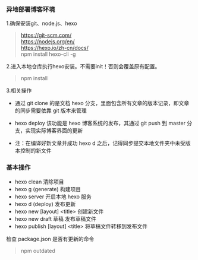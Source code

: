 ### 异地部署博客环境

1.确保安装git、node.js、hexo
>https://git-scm.com/    
https://nodejs.org/en/    
https://hexo.io/zh-cn/docs/    
npm install hexo-cli -g   

2.进入本地仓库执行hexo安装。不需要init！否则会覆盖原有配置。   
>npm install    

3.相关操作

- 通过 git clone 的是文档 hexo 分支，里面包含所有文章的版本记录，即文章的同步需要依靠 git 版本来管理

- hexo deploy 该功能是 hexo 博客系统的发布，其通过 git push 到 master 分支，实现实际博客界面的更新

- 注：在编译好新文章并成功 hexo d 之后，记得同步提交本地文件夹中未受版本控制的新文件

### 基本操作


- hexo clean 清除项目
- hexo g (generate) 构建项目
- hexo server 开启本地 hexo 服务
- hexo d (deploy) 发布更新
- hexo new \[layout\] \<title\> 创建新文件
- hexo new draft 草稿 发布草稿文件
- hexo publish \[layout\] \<title\> 将草稿文件转移到发布文件

检查 package.json 是否有更新的命令

> npm outdated

